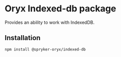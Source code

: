 # Oryx Indexed-db package

Provides an ability to work with IndexedDB.

## Installation

`npm install @spryker-oryx/indexed-db`
